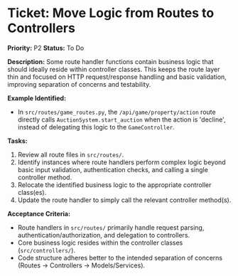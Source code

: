 # Ticket: Move Logic from Routes to Controllers

**Priority:** P2
**Status:** To Do

**Description:**
Some route handler functions contain business logic that should ideally reside within controller classes. This keeps the route layer thin and focused on HTTP request/response handling and basic validation, improving separation of concerns and testability.

**Example Identified:**
-   In `src/routes/game_routes.py`, the `/api/game/property/action` route directly calls `AuctionSystem.start_auction` when the action is 'decline', instead of delegating this logic to the `GameController`.

**Tasks:**
1.  Review all route files in `src/routes/`.
2.  Identify instances where route handlers perform complex logic beyond basic input validation, authentication checks, and calling a single controller method.
3.  Relocate the identified business logic to the appropriate controller class(es).
4.  Update the route handler to simply call the relevant controller method(s).

**Acceptance Criteria:**
-   Route handlers in `src/routes/` primarily handle request parsing, authentication/authorization, and delegation to controllers.
-   Core business logic resides within the controller classes (`src/controllers/`).
-   Code structure adheres better to the intended separation of concerns (Routes -> Controllers -> Models/Services). 